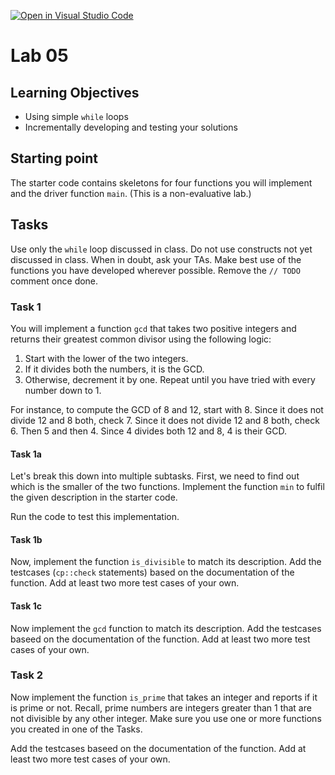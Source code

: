 [![Open in Visual Studio Code](https://classroom.github.com/assets/open-in-vscode-c66648af7eb3fe8bc4f294546bfd86ef473780cde1dea487d3c4ff354943c9ae.svg)](https://classroom.github.com/online_ide?assignment_repo_id=7737835&assignment_repo_type=AssignmentRepo)
# Lab 05

## Learning Objectives

* Using simple `while` loops
* Incrementally developing and testing your solutions

## Starting point

The starter code contains skeletons for four functions you will implement and the driver function `main`. (This is a non-evaluative lab.)

## Tasks

Use only the `while` loop discussed in class. Do not use constructs not yet discussed in class. When in doubt, ask your TAs. Make best use of the functions you have developed wherever possible. Remove the `// TODO` comment once done.

### Task 1

You will implement a function `gcd` that takes two positive integers and returns their greatest common divisor using the following logic:

1. Start with the lower of the two integers.
2. If it divides both the numbers, it is the GCD.
3. Otherwise, decrement it by one. Repeat until you have tried with every number down to 1.

For instance, to compute the GCD of 8 and 12, start with 8. Since it does not divide 12 and 8 both, check 7. Since it does not divide 12 and 8 both, check 6. Then 5 and then 4. Since 4 divides both 12 and 8, 4 is their GCD.

#### Task 1a

Let's break this down into multiple subtasks. First, we need to find out which is the smaller of the two functions. Implement the function `min` to fulfil the given description in the starter code.

Run the code to test this implementation.

#### Task 1b

Now, implement the function `is_divisible` to match its description. Add the testcases (`cp::check` statements) based on the documentation of the function. Add at least two more test cases of your own.

#### Task 1c

Now implement the `gcd` function to match its description. Add the testcases baseed on the documentation of the function. Add at least two more test cases of your own.

### Task 2

Now implement the function `is_prime` that takes an integer and reports if it is prime or not. Recall, prime numbers are integers greater than 1 that are not divisible by any other integer. Make sure you use one or more functions you created in one of the Tasks.

Add the testcases baseed on the documentation of the function. Add at least two more test cases of your own.
